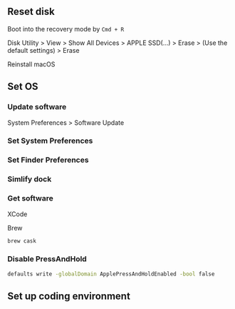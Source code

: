 ## Reset disk

Boot into the recovery mode by `Cmd + R`

Disk Utility > View > Show All Devices > APPLE SSD(...) > Erase > (Use the default settings) > Erase

Reinstall macOS

## Set OS

### Update software

System Preferences > Software Update

### Set System Preferences

### Set Finder Preferences

### Simlify dock

### Get software

XCode

Brew

```sh
brew cask
```

### Disable PressAndHold

```sh
defaults write -globalDomain ApplePressAndHoldEnabled -bool false
```

## Set up coding environment
